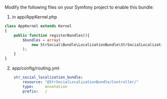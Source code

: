 Modify the following files on your Symfony project to enable this bundle:

1. in app/AppKernel.php

```php
class AppKernel extends Kernel
{
	public function registerBundles(){
		$bundles = array(
			new StrSocial\Bundle\LocalizationBundle\StrSocialLocalizationBundle(),
		);
	}
}
```

2. app/config/routing.yml 
```yml
	str_social_localization_bundle:
		resource: "@StrSocialLocalizationBundle/Controller/"
		type:     annotation
		prefix:   /
```


